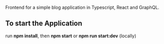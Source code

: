 Frontend for a simple blog application in Typescript, React and GraphQL.


## To start the Application
 run **npm install**, then **npm start** or **npm run start:dev** (locally)

